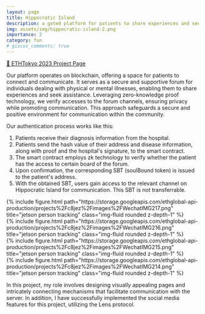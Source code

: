 ```yaml
---
layout: page
title: Hippocratic Island
description: a gated platform for patients to share experiences and seek help.
img: assets/img/hippocratic-island-2.png
importance: 2
category: fun
# giscus_comments: true
---
```


[🔗 ETHTokyo 2023 Project Page](https://ethglobal.com/showcase/hippocratic-island-c8jez)

Our platform operates on blockchain, offering a space for patients to connect and communicate. It serves as a secure and supportive forum for individuals dealing with physical or mental illnesses, enabling them to share experiences and seek assistance. Leveraging zero-knowledge proof technology, we verify accesses to the forum channels, ensuring privacy while promoting communication. This approach safeguards a secure and positive environment for communication within the community.

Our authentication process works like this:

1. Patients receive their diagnosis information from the hospital.
2. Patients send the hash value of their address and disease information, along with proof and the hospital's signature, to the smart contract.
4. The smart contract employs zk technology to verify whether the patient has the access to certain board of the forum.
5. Upon confirmation, the corresponding SBT (soulBound token) is issued to the patient's address.
6. With the obtained SBT, users gain access to the relevant channel on Hippocratic Island for communication. This SBT is not transferrable. 

<div class="row">
    <div class="col-sm mt-3 mt-md-0">
        {% include figure.html path="https://storage.googleapis.com/ethglobal-api-production/projects%2Fc8jez%2Fimages%2FWechatIMG217.png" title="jetson person tracking" class="img-fluid rounded z-depth-1" %}
    </div>
    <div class="col-sm mt-3 mt-md-0">
        {% include figure.html path="https://storage.googleapis.com/ethglobal-api-production/projects%2Fc8jez%2Fimages%2FWechatIMG216.png" title="jetson person tracking" class="img-fluid rounded z-depth-1" %}
    </div>
</div>

<div class="row">
    <div class="col-sm mt-3 mt-md-0">
        {% include figure.html path="https://storage.googleapis.com/ethglobal-api-production/projects%2Fc8jez%2Fimages%2FWechatIMG215.png" title="jetson person tracking" class="img-fluid rounded z-depth-1" %}
    </div>
    <div class="col-sm mt-3 mt-md-0">
        {% include figure.html path="https://storage.googleapis.com/ethglobal-api-production/projects%2Fc8jez%2Fimages%2FWechatIMG214.png" title="jetson person tracking" class="img-fluid rounded z-depth-1" %}
    </div>
</div>

In this project, my role involves designing visually appealing pages and intricately connecting mechanisms that facilitate communication with the server. In addition, I have successfully implemented the social media features for this project, utilizing the Lens protocol.
